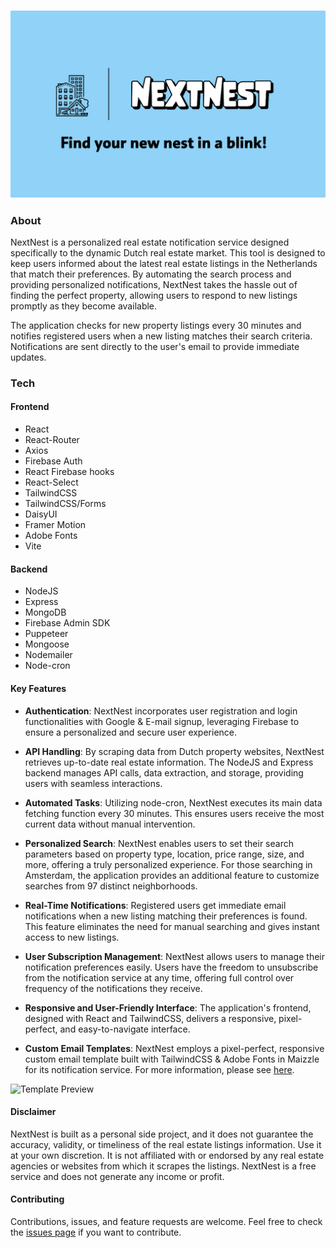 <h3 align="center">
<img src="https://github.com/yigitaksoy/NextNest/blob/master/client/public/nextnest.png" alt="NextNest Logo">
</h3>

### About

NextNest is a personalized real estate notification service designed specifically to the dynamic Dutch real estate market. This tool is designed to keep users informed about the latest real estate listings in the Netherlands that match their preferences. By automating the search process and providing personalized notifications, NextNest takes the hassle out of finding the perfect property, allowing users to respond to new listings promptly as they become available.

The application checks for new property listings every 30 minutes and notifies registered users when a new listing matches their search criteria. Notifications are sent directly to the user's email to provide immediate updates.

### Tech

#### Frontend
- React
- React-Router
- Axios
- Firebase Auth
- React Firebase hooks
- React-Select
- TailwindCSS
- TailwindCSS/Forms
- DaisyUI
- Framer Motion
- Adobe Fonts
- Vite
#### Backend
- NodeJS
- Express
- MongoDB
- Firebase Admin SDK
- Puppeteer
- Mongoose
- Nodemailer
- Node-cron


#### Key Features

- **Authentication**: NextNest incorporates user registration and login functionalities with Google & E-mail signup, leveraging Firebase to ensure a personalized and secure user experience.

- **API Handling**: By scraping data from Dutch property websites, NextNest retrieves up-to-date real estate information. The NodeJS and Express backend manages API calls, data extraction, and storage, providing users with seamless interactions.

- **Automated Tasks**: Utilizing node-cron, NextNest executes its main data fetching function every 30 minutes. This ensures users receive the most current data without manual intervention.

- **Personalized Search**: NextNest enables users to set their search parameters based on property type, location, price range, size, and more, offering a truly personalized experience. For those searching in Amsterdam, the application provides an additional feature to customize searches from 97 distinct neighborhoods.

- **Real-Time Notifications**: Registered users get immediate email notifications when a new listing matching their preferences is found. This feature eliminates the need for manual searching and gives instant access to new listings.

- **User Subscription Management**: NextNest allows users to manage their notification preferences easily. Users have the freedom to unsubscribe from the notification service at any time, offering full control over frequency of the notifications they receive.

- **Responsive and User-Friendly Interface**: The application's frontend, designed with React and TailwindCSS, delivers a responsive, pixel-perfect, and easy-to-navigate interface.

- **Custom Email Templates**: NextNest employs a pixel-perfect, responsive custom email template built with TailwindCSS & Adobe Fonts in Maizzle for its notification service. For more information, please see [here](https://github.com/yigitaksoy/Nextnest-email).

![Template Preview](https://github.com/yigitaksoy/Nextnest-email/blob/master/src/assets/images/nextnest-listing-template.png)

#### Disclaimer
NextNest is built as a personal side project, and it does not guarantee the accuracy, validity, or timeliness of the real estate listings information. Use it at your own discretion. It is not affiliated with or endorsed by any real estate agencies or websites from which it scrapes the listings. NextNest is a free service and does not generate any income or profit.

#### Contributing
Contributions, issues, and feature requests are welcome. Feel free to check the [issues page](https://github.com/yigitaksoy/NextNest/issues) if you want to contribute.
